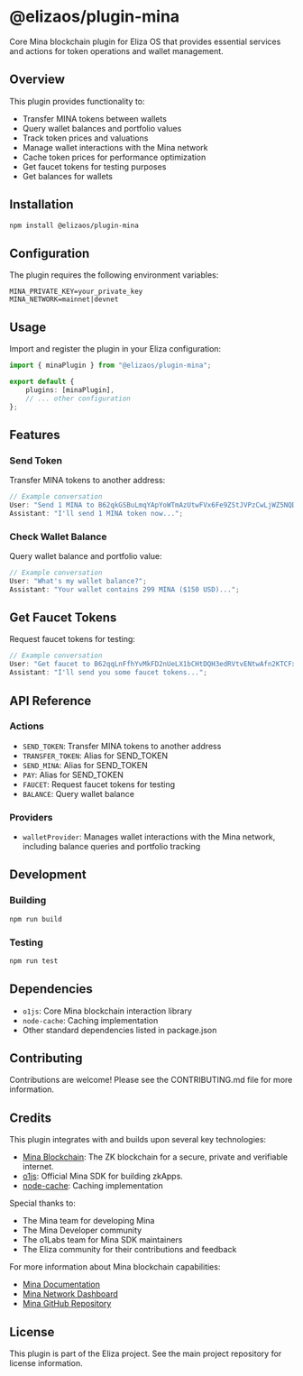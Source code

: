 # @elizaos/plugin-mina

Core Mina blockchain plugin for Eliza OS that provides essential services and actions for token operations and wallet management.

## Overview

This plugin provides functionality to:

- Transfer MINA tokens between wallets
- Query wallet balances and portfolio values
- Track token prices and valuations
- Manage wallet interactions with the Mina network
- Cache token prices for performance optimization
- Get faucet tokens for testing purposes
- Get balances for wallets

## Installation

```bash
npm install @elizaos/plugin-mina
```

## Configuration

The plugin requires the following environment variables:

```env
MINA_PRIVATE_KEY=your_private_key
MINA_NETWORK=mainnet|devnet
```

## Usage

Import and register the plugin in your Eliza configuration:

```typescript
import { minaPlugin } from "@elizaos/plugin-mina";

export default {
    plugins: [minaPlugin],
    // ... other configuration
};
```

## Features

### Send Token

Transfer MINA tokens to another address:

```typescript
// Example conversation
User: "Send 1 MINA to B62qkGSBuLmqYApYoWTmAzUtwFVx6Fe9ZStJVPzCwLjWZ5NQDYTiqEU";
Assistant: "I'll send 1 MINA token now...";
```

### Check Wallet Balance

Query wallet balance and portfolio value:

```typescript
// Example conversation
User: "What's my wallet balance?";
Assistant: "Your wallet contains 299 MINA ($150 USD)...";
```

## Get Faucet Tokens

Request faucet tokens for testing:

```typescript
// Example conversation
User: "Get faucet to B62qqLnFfhYvMkFD2nUeLX1bCHtDQH3edRVtvENtwAfn2KTCFxYRjtM";
Assistant: "I'll send you some faucet tokens...";
```

## API Reference

### Actions

- `SEND_TOKEN`: Transfer MINA tokens to another address
- `TRANSFER_TOKEN`: Alias for SEND_TOKEN
- `SEND_MINA`: Alias for SEND_TOKEN
- `PAY`: Alias for SEND_TOKEN
- `FAUCET`: Request faucet tokens for testing
- `BALANCE`: Query wallet balance

### Providers

- `walletProvider`: Manages wallet interactions with the Mina network, including balance queries and portfolio tracking

## Development

### Building

```bash
npm run build
```

### Testing

```bash
npm run test
```

## Dependencies

- `o1js`: Core Mina blockchain interaction library
- `node-cache`: Caching implementation
- Other standard dependencies listed in package.json

## Contributing

Contributions are welcome! Please see the CONTRIBUTING.md file for more information.

## Credits

This plugin integrates with and builds upon several key technologies:

- [Mina Blockchain](https://minaprotocol.com/): The ZK blockchain for a secure, private and verifiable internet.
- [o1js](https://www.npmjs.com/package/o1js): Official Mina SDK for building zkApps.
- [node-cache](https://www.npmjs.com/package/node-cache): Caching implementation

Special thanks to:

- The Mina team for developing Mina
- The Mina Developer community
- The o1Labs team for Mina SDK maintainers
- The Eliza community for their contributions and feedback

For more information about Mina blockchain capabilities:

- [Mina Documentation](https://docs.minaprotocol.com/)
- [Mina Network Dashboard](https://minascan.io/)
- [Mina GitHub Repository](https://github.com/MinaProtocol/mina)

## License

This plugin is part of the Eliza project. See the main project repository for license information.
